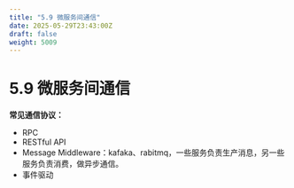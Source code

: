 ```yaml
---
title: "5.9 微服务间通信"
date: 2025-05-29T23:43:00Z
draft: false
weight: 5009
---
```


# 5.9 微服务间通信

**常见通信协议：**

- RPC
- RESTful API
- Message Middleware：kafaka、rabitmq，一些服务负责生产消息，另一些服务负责消费，做异步通信。
- 事件驱动


